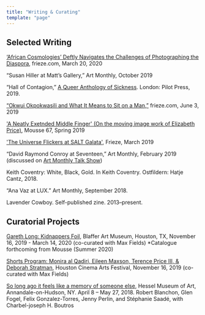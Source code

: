 ```yaml
---
title: "Writing & Curating"
template: "page"
---
```


## Selected Writing 

[‘African Cosmologies’ Deftly Navigates the Challenges of Photographing the Diaspora](https://frieze.com/article/african-cosmologies-deftly-navigates-challenges-photographing-diaspora), frieze.com, March 20, 2020

“Susan Hiller at Matt’s Gallery,” Art Monthly, October 2019

“Hall of Contagion,” [A Queer Anthology of Sickness](https://www.antennebooks.com/product/a-queer-anthology-of-sickness/). London: Pilot Press, 2019.

[“Okwui Okpokwasili and What It Means to Sit on a Man,”](https://frieze.com/article/okwui-okpokwasili-and-what-it-means-sit-man) frieze.com, June 3, 2019

['A Neatly Exetnded Middle Finger' (On the moving image work of Elizabeth Price)](http://moussemagazine.it/elizabeth-price-andrew-hibbard-2019/), Mousse 67, Spring 2019

['The Universe Flickers at SALT Galata'](https://frieze.com/article/what-do-buildings-witness-and-which-stories-can-they-tell), Frieze, March 2019

“David Raymond Conroy at Seventeen,” Art Monthly, February 2019 (discussed on [Art Monthly Talk Show](http://www.archive.org/download/20190211ArtMonthlyTalkShow/2019-02-11-Art-Monthly-Talk-Show.mp3))

Keith Coventry: White, Black, Gold. In Keith Coventry. Ostfildern: Hatje Cantz, 2018.

“Ana Vaz at LUX.” Art Monthly, September 2018. 

Lavender Cowboy. Self-published zine. 2013–present.

## Curatorial Projects

[Gareth Long: Kidnappers Foil](http://blafferartmuseum.org/gareth-long/), Blaffer Art Museum, Houston, TX, November 16, 2019 - March 14, 2020 (co-curated with Max Fields)
*Catalogue forthcoming from Mousse (Summer 2020)

[Shorts Program: Monira al Qadiri, Eileen Maxson, Terence Price III, & Deborah Stratman](https://www.cinemahtx.org/event/four-films-on-memory-and-place/), Houston Cinema Arts Festival, November 16, 2019 (co-curated with Max Fields)

[So long ago it feels like a memory of someone else](https://ccs.bard.edu/museum/exhibitions/469-so-long-ago-it-feels-like-a-memory-of-someone-else), Hessel Museum of Art, Annandale-on-Hudson, NY. April 8 – May 27, 2018.
Robert Blanchon, Glen Fogel, Felix Gonzalez-Torres, Jenny Perlin, and Stéphanie Saadé, with Charbel-joseph H. Boutros

